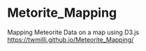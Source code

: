 # Metorite_Mapping
Mapping Meteorite Data on a map using D3.js
https://twmilli.github.io/Meteorite_Mapping/
